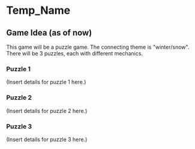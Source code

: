 # Temp_Name

## Game Idea (as of now)
This game will be a puzzle game. The connecting theme is "winter/snow". There 
will be 3 puzzles, each with different mechanics. 

### Puzzle 1
(Insert details for puzzle 1 here.)

### Puzzle 2
(Insert details for puzzle 2 here.)

### Puzzle 3
(Insert details for puzzle 3 here.)